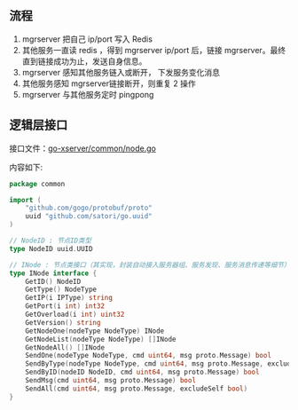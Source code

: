 ## 流程

1. mgrserver 把自己 ip/port 写入 Redis
2. 其他服务一直读 redis ，得到 mgrserver ip/port 后，链接 mgrserver。最终直到链接成功为止，发送自身信息。
3. mgrserver 感知其他服务链入或断开， 下发服务变化消息
4. 其他服务感知 mgrserver链接断开，则重复 2 操作
5. mgrserver 与其他服务定时 pingpong

## 逻辑层接口

接口文件：[go-xserver/common/node.go](../common/node.go)

内容如下:

```go
package common

import (
	"github.com/gogo/protobuf/proto"
	uuid "github.com/satori/go.uuid"
)

// NodeID : 节点ID类型
type NodeID uuid.UUID

// INode : 节点类接口（其实现，封装自动接入服务器组、服务发现、服务消息传递等细节）
type INode interface {
	GetID() NodeID                                                                 // 获取节点ID
	GetType() NodeType                                                             // 获取节点类型
	GetIP(i IPType) string                                                         // 获取IP
	GetPort(i int) int32                                                           // 获取端口
	GetOverload(i int) uint32                                                      // 获取负载
	GetVersion() string                                                            // 获取版本号
	GetNodeOne(nodeType NodeType) INode                                            // 根据节点类型，随机选择 1 节点
	GetNodeList(nodeType NodeType) []INode                                         // 获取某类型节点列表
	GetNodeAll() []INode                                                           // 获取所有节点
	SendOne(nodeType NodeType, cmd uint64, msg proto.Message) bool                 // 根据节点类型，随机选择 1 节点，发送数据
	SendByType(nodeType NodeType, cmd uint64, msg proto.Message, excludeSelf bool) // 对某类型节点，广播数据
	SendByID(nodeID NodeID, cmd uint64, msg proto.Message) bool                    // 往指定节点，发送数据
	SendMsg(cmd uint64, msg proto.Message) bool                                    // 往该节点，发送数据
	SendAll(cmd uint64, msg proto.Message, excludeSelf bool)                       // 对服务器组，广播数据
}
```
